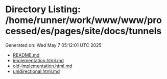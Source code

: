 # Directory Listing: /home/runner/work/www/www/processed/es/pages/site/docs/tunnels
Generated on: Wed May  7 05:12:01 UTC 2025

- [README.md](README.md)
- [implementation.html.md](implementation.html.md)
- [old-implementation.html.md](old-implementation.html.md)
- [unidirectional.html.md](unidirectional.html.md)
